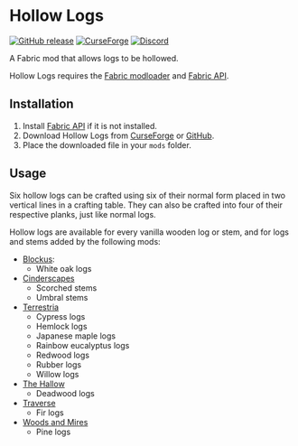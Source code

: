 # Hollow Logs

[![GitHub release](https://img.shields.io/github/release/haykam821/Hollow-Logs.svg?style=popout&label=github)](https://github.com/haykam821/Hollow-Logs/releases/latest)
[![CurseForge](https://img.shields.io/static/v1?style=popout&label=curseforge&message=project&color=6441A4)](https://www.curseforge.com/minecraft/mc-mods/hollow-logs)
[![Discord](https://img.shields.io/static/v1?style=popout&label=chat&message=discord&color=7289DA)](https://discord.gg/eXcffmW)

A Fabric mod that allows logs to be hollowed.

Hollow Logs requires the [Fabric modloader](https://fabricmc.net/use/) and [Fabric API](https://www.curseforge.com/minecraft/mc-mods/fabric-api).

## Installation

1. Install [Fabric API](https://www.curseforge.com/minecraft/mc-mods/fabric-api) if it is not installed.
2. Download Hollow Logs from [CurseForge](https://www.curseforge.com/minecraft/mc-mods/hollow-logs/files) or [GitHub](https://github.com/haykam821/Hollow-Logs/releases).
3. Place the downloaded file in your `mods` folder.

## Usage

Six hollow logs can be crafted using six of their normal form placed in two vertical lines in a crafting table. They can also be crafted into four of their respective planks, just like normal logs.

Hollow logs are available for every vanilla wooden log or stem, and for logs and stems added by the following mods:

* [Blockus](https://www.curseforge.com/minecraft/mc-mods/blockus):
  * White oak logs
* [Cinderscapes](https://github.com/TerraformersMC/Cinderscapes)
  * Scorched stems
  * Umbral stems
* [Terrestria](https://www.curseforge.com/minecraft/mc-mods/terrestria)
  * Cypress logs
  * Hemlock logs
  * Japanese maple logs
  * Rainbow eucalyptus logs
  * Redwood logs
  * Rubber logs
  * Willow logs
* [The Hallow](https://www.curseforge.com/minecraft/mc-mods/the-hallow)
  * Deadwood logs
* [Traverse](https://www.curseforge.com/minecraft/mc-mods/traverse)
  * Fir logs
* [Woods and Mires](https://www.curseforge.com/minecraft/mc-mods/woods-and-mires)
  * Pine logs
